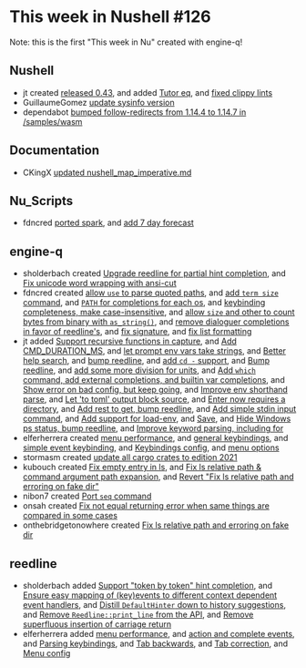 # This week in Nushell #126

Note: this is the first "This week in Nu" created with engine-q!

## Nushell

- jt created [released 0.43](https://github.com/nushell/nushell/pull/4264), and added [Tutor eq](https://github.com/nushell/nushell/pull/4263), and [fixed clippy lints](https://github.com/nushell/nushell/pull/4262) 
- GuillaumeGomez [update sysinfo version](https://github.com/nushell/nushell/pull/4261) 
- dependabot [bumped follow-redirects from 1.14.4 to 1.14.7 in /samples/wasm](https://github.com/nushell/nushell/pull/4258) 

## Documentation

- CKingX [updated nushell_map_imperative.md](https://github.com/nushell/nushell.github.io/pull/214) 

## Nu_Scripts

- fdncred [ported spark](https://github.com/nushell/nu_scripts/pull/131), and [add 7 day forecast](https://github.com/nushell/nu_scripts/pull/130) 

## engine-q

- sholderbach created [Upgrade reedline for partial hint completion](https://github.com/nushell/engine-q/pull/802), and [Fix unicode word wrapping with ansi-cut](https://github.com/nushell/engine-q/pull/767) 
- fdncred created [allow `use` to parse quoted paths](https://github.com/nushell/engine-q/pull/800), and [add `term size` command](https://github.com/nushell/engine-q/pull/792), and [`PATH` for completions for each os](https://github.com/nushell/engine-q/pull/784), and [keybinding completeness, make case-insensitive](https://github.com/nushell/engine-q/pull/780), and [allow `size` and other to count bytes from binary with `as_string()`](https://github.com/nushell/engine-q/pull/769), and [remove dialoguer completions in favor of reedline's](https://github.com/nushell/engine-q/pull/766), and [fix signature](https://github.com/nushell/engine-q/pull/765), and [fix list formatting](https://github.com/nushell/engine-q/pull/762) 
- jt added [Support recursive functions in capture](https://github.com/nushell/engine-q/pull/797), and [Add CMD_DURATION_MS](https://github.com/nushell/engine-q/pull/794), and [let prompt env vars take strings](https://github.com/nushell/engine-q/pull/790), and [Better help search](https://github.com/nushell/engine-q/pull/789), and [bump reedline](https://github.com/nushell/engine-q/pull/788), and [add `cd -` support](https://github.com/nushell/engine-q/pull/787), and [Bump reedline](https://github.com/nushell/engine-q/pull/785), and [add some more division for units](https://github.com/nushell/engine-q/pull/783), and [Add `which` command, add external completions, and builtin var completions](https://github.com/nushell/engine-q/pull/782), and [Show error on bad config, but keep going](https://github.com/nushell/engine-q/pull/778), and [Improve env shorthand parse](https://github.com/nushell/engine-q/pull/777), and [Let 'to toml' output block source](https://github.com/nushell/engine-q/pull/763), and [Enter now requires a directory](https://github.com/nushell/engine-q/pull/761), and [Add rest to get, bump reedline](https://github.com/nushell/engine-q/pull/760), and [Add simple stdin input command](https://github.com/nushell/engine-q/pull/754), and [Add support for load-env](https://github.com/nushell/engine-q/pull/752), and [Save](https://github.com/nushell/engine-q/pull/750), and [Hide Windows ps status, bump reedline](https://github.com/nushell/engine-q/pull/749), and [Improve keyword parsing, including for](https://github.com/nushell/engine-q/pull/747) 
- elferherrera created [menu performance](https://github.com/nushell/engine-q/pull/793), and [general keybindings](https://github.com/nushell/engine-q/pull/775), and [simple event keybinding](https://github.com/nushell/engine-q/pull/773), and [Keybindings config](https://github.com/nushell/engine-q/pull/768), and [menu options](https://github.com/nushell/engine-q/pull/748) 
- stormasm created [update all cargo crates to edition 2021](https://github.com/nushell/engine-q/pull/781) 
- kubouch created [Fix empty entry in ls](https://github.com/nushell/engine-q/pull/759), and [Fix ls relative path & command argument path expansion](https://github.com/nushell/engine-q/pull/757), and [Revert "Fix ls relative path and erroring on fake dir"](https://github.com/nushell/engine-q/pull/744) 
- nibon7 created [Port `seq` command](https://github.com/nushell/engine-q/pull/755) 
- onsah created [Fix not equal returning error when same things are compared in some cases](https://github.com/nushell/engine-q/pull/709) 
- onthebridgetonowhere created [Fix ls relative path and erroring on fake dir](https://github.com/nushell/engine-q/pull/697) 

## reedline

- sholderbach added [Support "token by token" hint completion](https://github.com/nushell/reedline/pull/269), and [Ensure easy mapping of (key)events to different context dependent event handlers](https://github.com/nushell/reedline/pull/267), and [Distill `DefaultHinter` down to history suggestions](https://github.com/nushell/reedline/pull/265), and [Remove `Reedline::print_line` from the API](https://github.com/nushell/reedline/pull/263), and [Remove superfluous insertion of carriage return](https://github.com/nushell/reedline/pull/262) 
- elferherrera added [menu performance](https://github.com/nushell/reedline/pull/268), and [action and complete events](https://github.com/nushell/reedline/pull/260), and [Parsing keybindings](https://github.com/nushell/reedline/pull/257), and [Tab backwards](https://github.com/nushell/reedline/pull/255), and [Tab correction](https://github.com/nushell/reedline/pull/254), and [Menu config](https://github.com/nushell/reedline/pull/253) 
